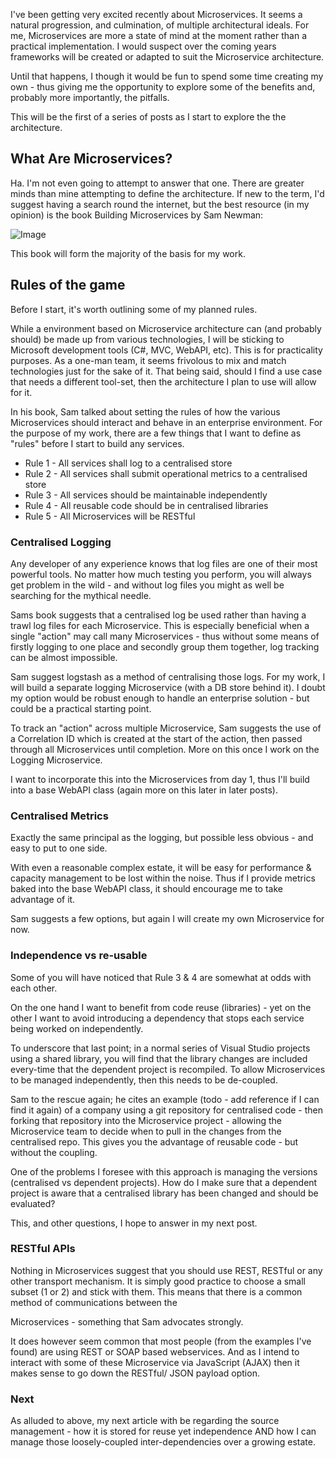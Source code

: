 I've been getting very excited recently about Microservices.  It seems a natural progression, and culmination, of multiple architectural ideals.  For me, Microservices are more a state of mind at the moment rather than a practical implementation.  I would suspect over the coming years frameworks will be created or adapted to suit the Microservice architecture.

Until that happens, I though it would be fun to spend some time creating my own - thus giving me the opportunity to explore some of the benefits and, probably more importantly, the pitfalls.

This will be the first of a series of posts as I start to explore the the architecture.

## What Are Microservices?
Ha.  I'm not even going to attempt to answer that one.  There are greater minds than mine attempting to define the architecture.  If new to the term, I'd suggest having a search round the internet, but the best resource (in my opinion) is the book Building Microservices by Sam Newman:

![Image](/media/blog/microservices-practical-use/BuildingMicroservices.jpg)

This book will form the majority of the basis for my work.

## Rules of the game
Before I start, it's worth outlining some of my planned rules.

While a environment based on Microservice architecture can (and probably should) be made up from various technologies, I will be sticking to Microsoft development tools (C#, MVC, WebAPI, etc).  This is for practicality purposes.  As a one-man team, it seems frivolous to mix and match technologies just for the sake of it.  That being said, should I find a use case that needs a different tool-set, then the architecture I plan to use will allow for it.

In his book, Sam talked about setting the rules of how the various Microservices should interact and behave in an enterprise environment.  For the purpose of my work, there are a few things that I want to define as "rules" before I start to build any services.

* Rule 1 - All services shall log to a centralised store
* Rule 2 - All services shall submit operational metrics to a centralised store
* Rule 3 - All services should be maintainable independently
* Rule 4 - All reusable code should be in centralised  libraries
* Rule 5 - All Microservices will be RESTful

### Centralised Logging
Any developer of any experience knows that log files are one of their most powerful tools.  No matter how much testing you perform, you will always get problem in the wild - and without log files you might as well be searching for the mythical needle.

Sams book suggests that a centralised log be used rather than having a trawl log files for each Microservice.  This is especially beneficial when a single "action" may call many Microservices - thus without some means of firstly logging to one place and secondly group them together, log tracking can be almost impossible.

Sam suggest logstash as a method of centralising those logs.  For my work, I will build a separate logging Microservice (with a DB store behind it).  I doubt my option would be robust enough to handle an enterprise solution - but could be a practical starting point.

To track an "action" across multiple Microservice, Sam suggests the use of a Correlation ID which is created at the start of the action, then passed through all Microservices until completion.  More on this once I work on the Logging Microservice.

I want to incorporate this into the Microservices from day 1, thus I'll build into a base WebAPI class (again more on this later in later posts).

### Centralised Metrics
Exactly the same principal as the logging, but possible less obvious - and easy to put to one side.

With even a reasonable complex estate, it will be easy for performance &amp; capacity management to be lost within the noise.  Thus if I provide metrics baked into the base WebAPI class, it should encourage me to take advantage of it.

Sam suggests a few options, but again I will create my own Microservice for now.

### Independence vs re-usable
Some of you will have noticed that Rule 3 &amp; 4 are somewhat at odds with each other.

On the one hand I want to benefit from code reuse (libraries) - yet on the other I want to avoid introducing a dependency that stops each service being worked on independently.

To underscore that last point; in a normal series of Visual Studio projects using a shared library, you will find that the library changes are included every-time that the dependent project is recompiled.  To allow Microservices to be managed independently, then this needs to be de-coupled.

Sam to the rescue again; he cites an example (todo - add reference if I can find it again) of a company using a git repository for centralised code - then forking that repository into the Microservice project - allowing the Microservice team to decide when to pull in the changes from the centralised repo.  This gives you the advantage of reusable code - but without the coupling.

One of the problems I foresee with this approach is managing the versions (centralised vs dependent projects).  How do I make sure that a dependent project is aware that a centralised library has been changed and should be evaluated?

This, and other questions, I hope to answer in my next post.

### RESTful APIs
Nothing in Microservices suggest that you should use REST, RESTful or any other transport mechanism.  It is simply good practice to choose a small subset (1 or 2) and stick with them.  This means that there is a common method of communications between the 

Microservices - something that Sam advocates strongly.

It does however seem common that most people (from the examples I've found) are using REST or SOAP based webservices.  And as I intend to interact with some of these Microservice via JavaScript (AJAX) then it makes sense to go down the RESTful/ JSON payload option.

### Next 
As alluded to above, my next article with be regarding the source management - how it is stored for reuse yet independence AND how I can manage those loosely-coupled inter-dependencies over a growing estate.
